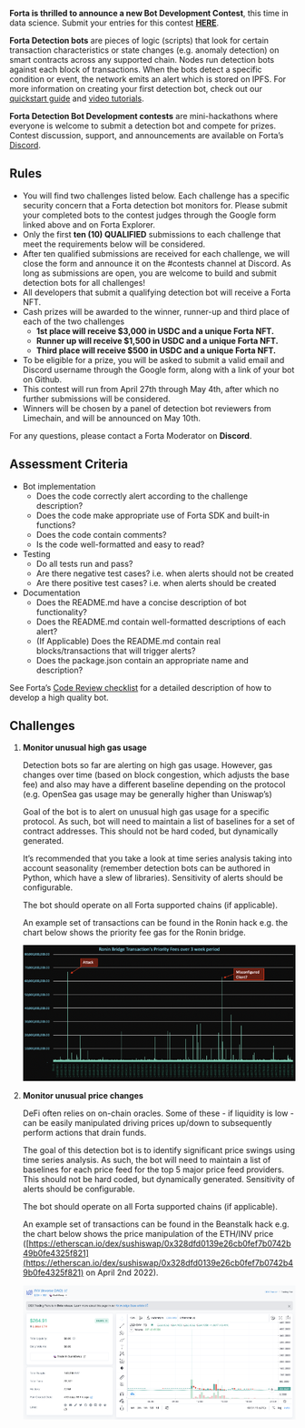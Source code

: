 **Forta is thrilled to announce a new Bot Development Contest**, this time in data science. Submit your entries for this contest [**HERE**](https://docs.google.com/forms/d/e/1FAIpQLScxVAezQzvCrxL62hx_Did6t_CKkoKMsL0YbEDZXch1RTkCbw/viewform).

**Forta Detection bots** are pieces of logic (scripts) that look for certain transaction characteristics or state changes (e.g. anomaly detection) on smart contracts across any supported chain. Nodes run detection bots against each block of transactions. When the bots detect a specific condition or event, the network emits an alert which is stored on IPFS. For more information on creating your first detection bot, check out our [quickstart guide](quickstart.md) and [video tutorials](tutorials.md).

**Forta Detection Bot Development contests** are mini-hackathons where everyone is welcome to submit a detection bot and compete for prizes. Contest discussion, support, and announcements are available on Forta’s [Discord](https://discord.gg/rsc55DqcCy).

## Rules

- You will find two challenges listed below. Each challenge has a specific security concern that a Forta detection bot monitors for. Please submit your completed bots to the contest judges through the Google form linked above and on Forta Explorer.
- Only the first **ten (10) QUALIFIED** submissions to each challenge that meet the requirements below will be considered.
- After ten qualified submissions are received for each challenge, we will close the form and announce it on the #contests channel at Discord. As long as submissions are open, you are welcome to build and submit detection bots for all challenges!
- All developers that submit a qualifying detection bot will receive a Forta NFT.
- Cash prizes will be awarded to the winner, runner-up and third place of each of the two challenges
    - **1st place will receive $3,000 in USDC and a unique Forta NFT.**
    - **Runner up will receive $1,500 in USDC and a unique Forta NFT.**
    - **Third place will receive $500 in USDC and a unique Forta NFT.**
- To be eligible for a prize, you will be asked to submit a valid email and Discord username through the Google form, along with a link of your bot on Github.
- This contest will run from April 27th through May 4th, after which no further submissions will be considered.
- Winners will be chosen by a panel of detection bot reviewers from Limechain, and will be announced on May 10th.

For any questions, please contact a Forta Moderator on **Discord**.

## Assessment Criteria

- Bot implementation
    - Does the code correctly alert according to the challenge description?
    - Does the code make appropriate use of Forta SDK and built-in functions?
    - Does the code contain comments?
    - Is the code well-formatted and easy to read?
- Testing
    - Do all tests run and pass?
    - Are there negative test cases? i.e. when alerts should not be created
    - Are there positive test cases? i.e. when alerts should be created
- Documentation
    - Does the README.md have a concise description of bot functionality?
    - Does the README.md contain well-formatted descriptions of each alert?
    - (If Applicable) Does the README.md contain real blocks/transactions that will trigger alerts?
    - Does the package.json contain an appropriate name and description?

See Forta’s [Code Review checklist](https://github.com/forta-network/bot-review-checklist) for a detailed description of how to develop a high quality bot.

## Challenges

1. **Monitor unusual high gas usage**

    Detection bots so far are alerting on high gas usage. However, gas changes over time (based on block congestion, which adjusts the base fee) and also may have a different baseline depending on the protocol (e.g. OpenSea gas usage may be generally higher than Uniswap’s)

    Goal of the bot is to alert on unusual high gas usage for a specific protocol. As such, bot will need to maintain a list of baselines for a set of contract addresses. This should not be hard coded, but dynamically generated. 

    It’s recommended that you take a look at time series analysis taking into account seasonality (remember detection bots can be authored in Python, which have a slew of libraries). Sensitivity of alerts should be configurable.

    The bot should operate on all Forta supported chains (if applicable).

    An example set of transactions can be found in the Ronin hack e.g. the chart below shows the priority fee gas for the Ronin bridge.

    ![Ronin gas usage](roningasusage.png)

2. **Monitor unusual price changes**

    DeFi often relies on on-chain oracles. Some of these - if liquidity is low - can be easily manipulated driving prices up/down to subsequently perform actions that drain funds.

    The goal of this detection bot is to identify significant price swings using time series analysis. As such, the bot will need to maintain a list of baselines for each price feed for the top 5 major price feed providers. This should not be hard coded, but dynamically generated. Sensitivity of alerts should be configurable.

    The bot should operate on all Forta supported chains (if applicable).

    An example set of transactions can be found in the Beanstalk hack e.g. the chart below shows the price manipulation of the ETH/INV price ([https://etherscan.io/dex/sushiswap/0x328dfd0139e26cb0fef7b0742b49b0fe4325f821](https://etherscan.io/dex/sushiswap/0x328dfd0139e26cb0fef7b0742b49b0fe4325f821) on April 2nd 2022).

    ![Inverse DAO price chart](inversedao.png)